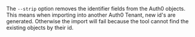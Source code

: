 The `--strip` option removes the identifier fields from the Auth0 objects. This means when importing into another Auth0 Tenant, new id's are generated.  Otherwise the import will fail because the tool cannot find the existing objects by their id.
